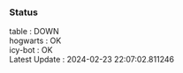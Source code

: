 ### Status


table : DOWN  
hogwarts : OK  
icy-bot : OK  
Latest Update : 2024-02-23 22:07:02.811246
